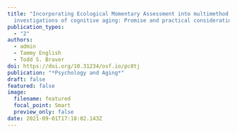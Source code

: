 ```yaml
---
title: "Incorporating Ecological Momentary Assessment into multimethod
  investigations of cognitive aging: Promise and practical considerations"
publication_types:
  - "2"
authors:
  - admin
  - Tammy English
  - Todd S. Braver
doi: https://doi.org/10.31234/osf.io/pc8tj
publication: "*Psychology and Aging*"
draft: false
featured: false
image:
  filename: featured
  focal_point: Smart
  preview_only: false
date: 2021-09-01T17:18:02.143Z
---
```

